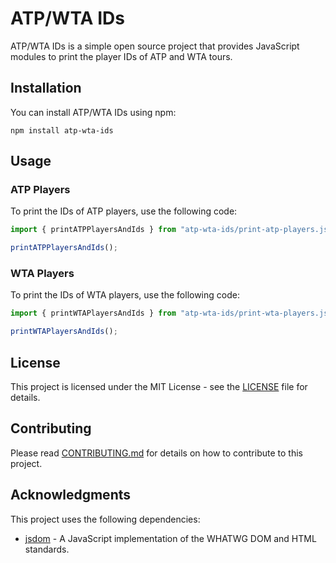 # ATP/WTA IDs

ATP/WTA IDs is a simple open source project that provides JavaScript modules to print the player IDs of ATP and WTA tours.

## Installation

You can install ATP/WTA IDs using npm:

```
npm install atp-wta-ids
```


## Usage

### ATP Players

To print the IDs of ATP players, use the following code:

```javascript
import { printATPPlayersAndIds } from "atp-wta-ids/print-atp-players.js";

printATPPlayersAndIds();
```

### WTA Players

To print the IDs of WTA players, use the following code:

```javascript
import { printWTAPlayersAndIds } from "atp-wta-ids/print-wta-players.js";

printWTAPlayersAndIds();
```

## License

This project is licensed under the MIT License - see the [LICENSE](LICENSE) file for details.

## Contributing

Please read [CONTRIBUTING.md](CONTRIBUTING.md) for details on how to contribute to this project.

## Acknowledgments

This project uses the following dependencies:

- [jsdom](https://github.com/jsdom/jsdom) - A JavaScript implementation of the WHATWG DOM and HTML standards.
